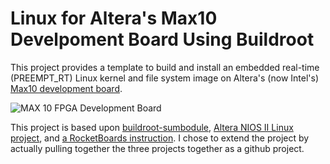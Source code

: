 # Linux for Altera's Max10 Develpoment Board Using Buildroot

This project provides a template to build and install an embedded
real-time (PREEMPT_RT) Linux kernel and file system image on Altera's
(now Intel's) [Max10 development
board](https://www.altera.com/products/boards_and_kits/dev-kits/altera/max-10-fpga-development-kit.html).

![MAX 10 FPGA Development Board](max_10_dev_kit_top_photo.jpg)

This project is based upon
[buildroot-sumbodule](https://github.com/Openwide-Ingenierie/buildroot-submodule),
[Altera NIOS II Linux
project](https://github.com/altera-opensource/linux-socfpga), and [a
RocketBoards
instruction](https://rocketboards.org/foswiki/Documentation/AlteraMAX1010M50RevCDevelopmentKitLinuxSetup).
I chose to extend the project by actually pulling together the three
projects together as a github project.
